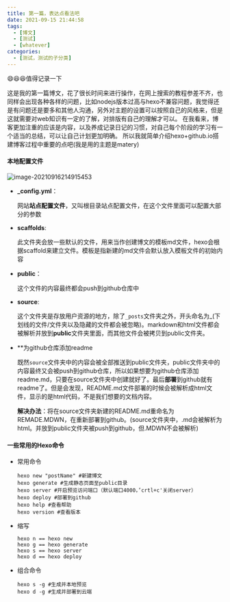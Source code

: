 ```yaml
---
title: 第一篇，表达点看法吧
date: 2021-09-15 21:44:58
tags:
  - [博文]
  - [测试]
  - [whatever]
categories:
  - [测试，测试的子分类]
---
```


:smile::satisfied::laughing:值得记录一下

这是我的第一篇博文，花了很长时间来进行操作，在网上搜索的教程参差不齐，也同样会出现各种各样的问题，比如nodejs版本过高与hexo不兼容问题，我觉得还是有问题还是要多和其他人沟通，另外对主题的设置可以按照自己的风格来，但是这就需要对web知识有一定的了解，对排版有自己的理解才可以。
在我看来，博客更加注重的应该是内容，以及养成记录日记的习惯，对自己每个阶段的学习有一个适当的总结，可以让自己计划更加明确。
所以我就简单介绍hexo+github.io搭建博客过程中重要的点吧(我是用的主题是matery)

#### 本地配置文件

![image-20210916214915453](C:\Users\VrShadow\AppData\Roaming\Typora\typora-user-images\image-20210916214915453.png)

- **_config.yml**：

  网站**站点配置文件**，又叫根目录站点配置文件，在这个文件里面可以配置大部分的参数

- **scaffolds**:

  此文件夹会放一些默认的文件，用来当作创建博文的模板md文件，hexo会根据scaffold来建立文件。模板是指新建的md文件会默认放入模板文件的初始内容

- **public**：

  这个文件的内容最终都会push到github仓库中

- **source**:

  这个文件夹是存放用户资源的地方，除了`_posts`文件夹之外，开头命名为_(下划线的文件/文件夹以及隐藏的文件都会被忽略)。markdown和html文件都会被解析并放到**public**文件夹里面，而其他文件会被拷贝到public文件夹。

- **为github仓库添加readme

  既然`source`文件夹中的内容会被全部推送到public文件夹，public文件夹中的内容最终又会被push到github仓库，所以如果想要为github仓库添加readme.md，只要在source文件夹中创建就好了。最后**部署**到github就有readme了。但是会发现，README.md文件部署的时候会被解析成html文件，显示的是html代码，不是我们想要的文档内容。

  **解决办法**：将在source文件夹新建的README.md重命名为REMADE.MDWN，在重新部署到github。(source文件夹中，.md会被解析为html。并放到public文件夹被push到github，但.MDWN不会被解析)

#### 一些常用的Hexo命令

- 常用命令

  ```
  hexo new "postName" #新建博文
  hexo generate #生成静态页面至public目录
  hexo server #开启预览访问端口（默认端口4000，’crtl+c'关闭server）
  hexo deploy #部署到github
  hexo help #查看帮助
  hexo version #查看版本
  ```

- 缩写

  ```
  hexo n == hexo new
  hexo g == hexo generate
  hexo s == hexo server
  hexo d == hexo deploy
  ```

- 组合命令

  ```
  hexo s -g #生成并本地预览
  hexo d -g #生成并部署到云端
  ```

  

